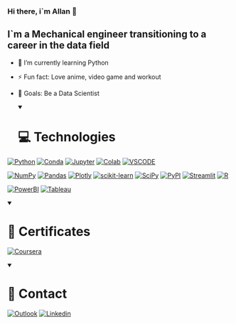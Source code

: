 ### Hi there, i`m Allan 👋
## I`m a Mechanical engineer transitioning to a career in the data field

- 🌱 I’m currently learning Python
- ⚡ Fun fact: Love anime, video game and workout
- 🥅 Goals: Be a Data Scientist

  <details open>
  <summary>
    <h1>💻 Technologies</h1>
  </summary>

[![Python](https://img.shields.io/badge/Python-FFD43B?logo=python&logoColor=blue)]()
[![Conda](https://img.shields.io/badge/conda-342B029.svg?logo=anaconda&logoColor=white)]()
[![Jupyter](https://img.shields.io/badge/Jupyter-F37626.svg?logo=Jupyter&logoColor=white)]()
[![Colab](https://img.shields.io/badge/Colab-F9AB00?logo=googlecolab&color=525252)]()
[![VSCODE](https://img.shields.io/badge/VSCode-0078D4?logo=visual%20studio%20code&logoColor=white)]()

[![NumPy](https://img.shields.io/badge/Numpy-777BB4?logo=numpy&logoColor=white)]()
[![Pandas](https://img.shields.io/badge/Pandas-2C2D72?logo=pandas&logoColor=white)]()
[![Plotly](https://img.shields.io/badge/Plotly-239120?logo=plotly&logoColor=white)]()
[![scikit-learn](https://img.shields.io/badge/scikit_learn-F7931E?logo=scikit-learn&logoColor=white)]()
[![SciPy](https://img.shields.io/badge/SciPy-654FF0?logo=SciPy&logoColor=white)]()
[![PyPI](https://img.shields.io/badge/pypi-3775A9?logo=pypi&logoColor=white)]()
[![Streamlit](https://img.shields.io/badge/Streamlit-FF4B4B?logo=Streamlit&logoColor=white)]()
[![R](https://img.shields.io/badge/R-276DC3?logo=r&logoColor=white)]()

[![PowerBI](https://img.shields.io/badge/PowerBI-F2C811?logo=Power%20BI&logoColor=white)]()
[![Tableau](https://img.shields.io/badge/Tableau-E97627?logo=Tableau&logoColor=white)]()




<details open>
  <summary><h1>📜 Certificates</h1></summary>

[![Coursera](https://img.shields.io/badge/Google%20Data%20Analytics-0056D2?logo=Coursera&logoColor=white)](https://www.coursera.org/account/accomplishments/specialization/certificate/37JRG36DEYD3)

<details open>
  <summary><h1>📩 Contact</h1></summary>

[![Outlook](https://img.shields.io/badge/santiagofallan@outlook.com-0078D4?logo=microsoft-outlook&logoColor=white)](mailto:santiagofallan@outlook.com)
[![Linkedin](https://img.shields.io/badge/Allan%20Santiago-0077B5?logo=linkedin&logoColor=white)](https://www.linkedin.com/in/allan-santiago/)



